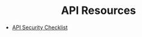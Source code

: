 <h1 align="center">API Resources</h1>

- [API Security Checklist](https://github.com/shieldfy/API-Security-Checklist)